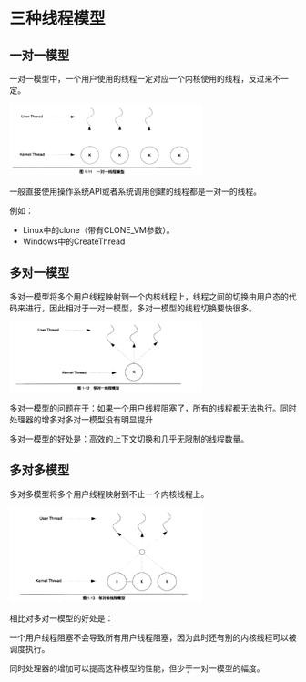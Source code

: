 # 三种线程模型

## 一对一模型

一对一模型中，一个用户使用的线程一定对应一个内核使用的线程，反过来不一定。

<img src="./assets/image-20240916203048343.png" alt="image-20240916203048343" style="zoom:33%;" />

一般直接使用操作系统API或者系统调用创建的线程都是一对一的线程。

例如： 

* Linux中的clone（带有CLONE_VM参数）。
* Windows中的CreateThread

## 多对一模型

多对一模型将多个用户线程映射到一个内核线程上，线程之间的切换由用户态的代码来进行，因此相对于一对一模型，多对一模型的线程切换要快很多。

<img src="./assets/image-20240916203411994.png" alt="image-20240916203411994" style="zoom:33%;" />

多对一模型的问题在于：如果一个用户线程阻塞了，所有的线程都无法执行。同时处理器的增多对多对一模型没有明显提升

多对一模型的好处是：高效的上下文切换和几乎无限制的线程数量。

## 多对多模型

多对多模型将多个用户线程映射到不止一个内核线程上。

<img src="./assets/image-20240916203614751.png" alt="image-20240916203614751" style="zoom:33%;" />

相比对多对一模型的好处是：

一个用户线程阻塞不会导致所有用户线程阻塞，因为此时还有别的内核线程可以被调度执行。

同时处理器的增加可以提高这种模型的性能，但少于一对一模型的幅度。